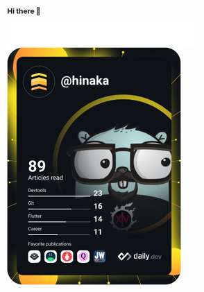 ### Hi there 👋

<!--
**Hinaka/Hinaka** is a ✨ _special_ ✨ repository because its `README.md` (this file) appears on your GitHub profile.

Here are some ideas to get you started:

- 🔭 I’m currently working on ...
- 🌱 I’m currently learning ...
- 👯 I’m looking to collaborate on ...
- 🤔 I’m looking for help with ...
- 💬 Ask me about ...
- 📫 How to reach me: ...
- 😄 Pronouns: ...
- ⚡ Fun fact: ...
-->
<a href="https://hinaka.dev"><img src="https://github.com/Hinaka/Hinaka/blob/main/intro.svg" width="440" alt="Hinaka's Typing Intro"/></a>
<a href="https://app.daily.dev/hinaka"><img src="https://github.com/Hinaka/Hinaka/blob/main/devcard.svg" width="400" alt="Hinaka's Dev Card"/></a>
